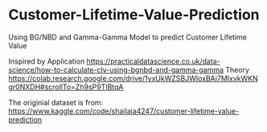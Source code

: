 # Customer-Lifetime-Value-Prediction
Using BG/NBD and Gamma-Gamma Model to predict Customer Lifetime Value

Inspired by 
Application https://practicaldatascience.co.uk/data-science/how-to-calculate-clv-using-bgnbd-and-gamma-gamma 
Theory https://colab.research.google.com/drive/1yxUkWZSBJWIoxBAi7MIxvkWKNgr0NXDH#scrollTo=Zh9sP9TIBtqA

The originial dataset is from: https://www.kaggle.com/code/shailaja4247/customer-lifetime-value-prediction

